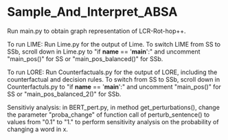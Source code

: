 # Sample_And_Interpret_ABSA

Run main.py to obtain graph representation of LCR-Rot-hop++.

To run LIME:
Run Lime.py for the output of Lime.
To switch LIME from SS to SSb, scroll down in Lime.py to "if __name__ == '__main__':" and uncomment "main_pos()" for SS or "main_pos_balanced()" for SSb.

To run LORE:
Run Counterfactuals.py for the output of LORE, including the counterfactual and decision rules.
To switch from SS to SSb, scroll down in Counterfactuls.py to "if __name__ == '__main__':" and uncomment "main_pos()" for SS or "main_pos_balanced_2()" for SSb.

Sensitiviy analysis:
in BERT_pert.py, in method get_perturbations(), change the parameter "proba_change" of function call of perturb_sentence() to values from "0.1" to "1." to perform sensitivity analysis on the probability of changing a word in x. 
